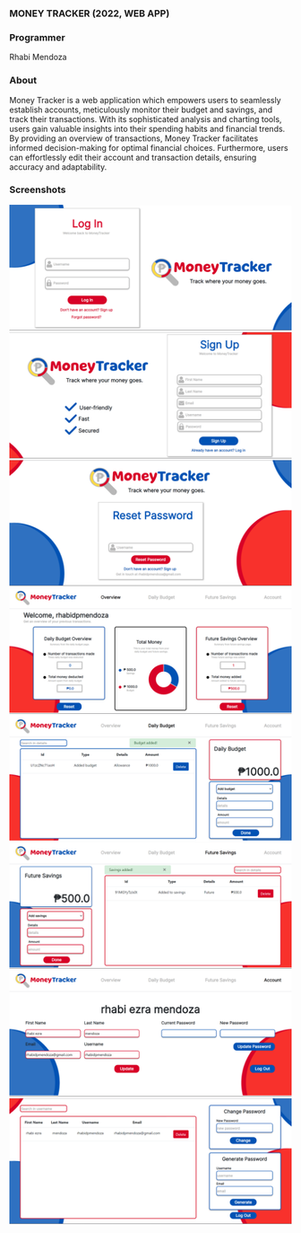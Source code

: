 ### MONEY TRACKER (2022, WEB APP)

### Programmer
Rhabi Mendoza

### About
Money Tracker is a web application which empowers users to seamlessly establish accounts, meticulously monitor their budget and savings, and track their transactions. With its sophisticated analysis and charting tools, users gain valuable insights into their spending habits and financial trends. By providing an overview of transactions, Money Tracker facilitates informed decision-making for optimal financial choices. Furthermore, users can effortlessly edit their account and transaction details, ensuring accuracy and adaptability.

### Screenshots
![Screenshot](/screenshots/1.png)
![Screenshot](/screenshots/2.png)
![Screenshot](/screenshots/3.png)
![Screenshot](/screenshots/4.png)
![Screenshot](/screenshots/5.png)
![Screenshot](/screenshots/6.png)
![Screenshot](/screenshots/7.png)
![Screenshot](/screenshots/8.png)
